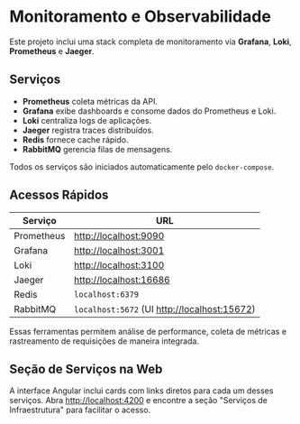 # Monitoramento e Observabilidade

Este projeto inclui uma stack completa de monitoramento via **Grafana**,
**Loki**, **Prometheus** e **Jaeger**.

## Serviços

- **Prometheus** coleta métricas da API.
- **Grafana** exibe dashboards e consome dados do Prometheus e Loki.
- **Loki** centraliza logs de aplicações.
- **Jaeger** registra traces distribuídos.
- **Redis** fornece cache rápido.
- **RabbitMQ** gerencia filas de mensagens.

Todos os serviços são iniciados automaticamente pelo `docker-compose`.

## Acessos Rápidos

| Serviço    | URL                                            |
| ---------- | ---------------------------------------------- |
| Prometheus | <http://localhost:9090>                        |
| Grafana    | <http://localhost:3001>                        |
| Loki       | <http://localhost:3100>                        |
| Jaeger     | <http://localhost:16686>                       |
| Redis      | `localhost:6379`                               |
| RabbitMQ   | `localhost:5672` (UI <http://localhost:15672>) |

Essas ferramentas permitem análise de performance, coleta de métricas e
rastreamento de requisições de maneira integrada.

## Seção de Serviços na Web

A interface Angular inclui cards com links diretos para cada um desses serviços.
Abra <http://localhost:4200> e encontre a seção "Serviços de Infraestrutura"
para facilitar o acesso.
